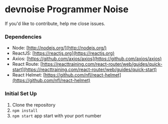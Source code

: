 # devnoise Programmer Noise

 If you'd like to contribute, help me close issues.
  
 ### Dependencies

  - Node: [http://nodejs.org/](http://nodejs.org/)
  - ReactJS: [https://reactjs.org](https://reactjs.org)
  - Axios: [https://github.com/axios/axios](https://github.com/axios/axios)
  - React Route: [https://reacttraining.com/react-router/web/guides/quick-start](https://reacttraining.com/react-router/web/guides/quick-start)
  - React Helmet: [https://github.com/nfl/react-helmet](https://github.com/nfl/react-helmet)

  ### Initial Set Up

1. Clone the repository
2. `npm install`
3. `npm start` app start with your port number
